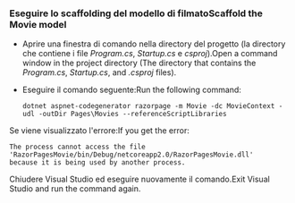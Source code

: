 <a name="scaffold"></a>
### <a name="scaffold-the-movie-model"></a><span data-ttu-id="3899f-101">Eseguire lo scaffolding del modello di filmato</span><span class="sxs-lookup"><span data-stu-id="3899f-101">Scaffold the Movie model</span></span>

* <span data-ttu-id="3899f-102">Aprire una finestra di comando nella directory del progetto (la directory che contiene i file *Program.cs*, *Startup.cs* e *csproj*).</span><span class="sxs-lookup"><span data-stu-id="3899f-102">Open a command window in the project directory (The directory that contains the *Program.cs*, *Startup.cs*, and *.csproj* files).</span></span>
* <span data-ttu-id="3899f-103">Eseguire il comando seguente:</span><span class="sxs-lookup"><span data-stu-id="3899f-103">Run the following command:</span></span>

  ```console
  dotnet aspnet-codegenerator razorpage -m Movie -dc MovieContext -udl -outDir Pages\Movies --referenceScriptLibraries
  ```

<span data-ttu-id="3899f-104">Se viene visualizzato l'errore:</span><span class="sxs-lookup"><span data-stu-id="3899f-104">If you get the error:</span></span>
  ```
  The process cannot access the file 
 'RazorPagesMovie/bin/Debug/netcoreapp2.0/RazorPagesMovie.dll' 
  because it is being used by another process.
  ```

<span data-ttu-id="3899f-105">Chiudere Visual Studio ed eseguire nuovamente il comando.</span><span class="sxs-lookup"><span data-stu-id="3899f-105">Exit Visual Studio and run the command again.</span></span>